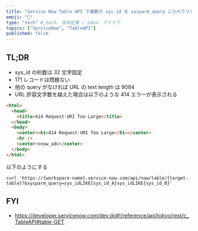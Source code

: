 ```yaml
---
title: "Service Now Table API で複数の sys_id を sysparm_query に入れてリクエストを送る際の最大許容数"
emoji: "🍣"
type: "tech" # tech: 技術記事 / idea: アイデア
topics: ["ServiceNow", "TableAPI"]
published: false
---
```


## TL;DR

- sys_id の桁数は 32 文字固定
- 171 レコードは問題ない
- 他の query がなければ URL の text length は 9084
- URL 許容文字数を越えた場合は以下のような 414 エラーが表示される

```html
<html>
  <head>
    <title>414 Request-URI Too Large</title>
  </head>
  <body>
    <center><h1>414 Request-URI Too Large</h1></center>
    <hr />
    <center>snow_adc</center>
  </body>
</html>
```

以下のようにする

```shell
curl 'https://{workspace-name}.service-now.com/api/now/table/{target-table}?&sysparm_query=sys_idLIKE{sys_id_A}sys_idLIKE{sys_id_B}'
```

## FYI

- https://developer.servicenow.com/dev.do#!/reference/api/tokyo/rest/c_TableAPI#table-GET
